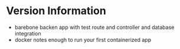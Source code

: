 # Version Information

- barebone backen app with test route and controller and database integration
- docker notes enough to run your first containerized app
